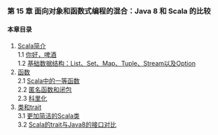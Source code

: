 ### 第 15 章 面向对象和函数式编程的混合：Java 8 和 Scala 的比较 ###
#### 本章目录 ####
1.	[Scala简介](Course1.java)   
1.1	[你好，啤酒](Course11.java)   
1.2	[基础数据结构：List、Set、Map、Tuple、Stream以及Option](Course12.java)   
2.	[函数](Course2.java)   
2.1	[Scala中的一等函数](Course21.java)   
2.2	[匿名函数和闭包](Course22.java)   
2.3	[科里化](Course23.java)   
3.	[类和trait](Course3.java)   
3.1	[更加简洁的Scala类](Course31.java)   
3.2	[Scala的trait与Java8的接口对比](Course32.java)   
